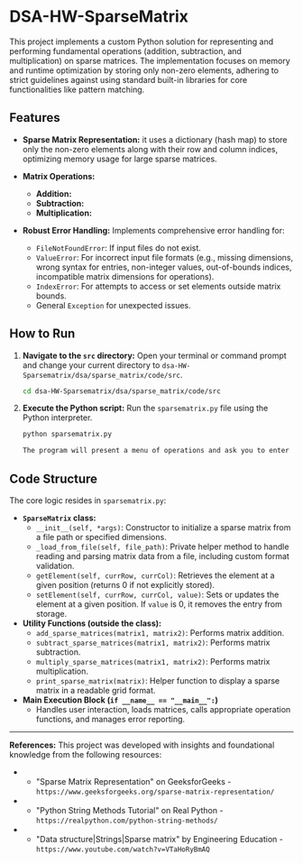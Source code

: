 # DSA-HW-SparseMatrix

This project implements a custom Python solution for representing and performing fundamental operations (addition, subtraction, and multiplication) on sparse matrices. The implementation focuses on memory and runtime optimization by storing only non-zero elements, adhering to strict guidelines against using standard built-in libraries for core functionalities like pattern matching.


## Features

* **Sparse Matrix Representation:** it uses a dictionary (hash map) to store only the non-zero elements along with their row and column indices, optimizing memory usage for large sparse matrices.

* **Matrix Operations:**
    * **Addition:** 
    * **Subtraction:** 
    * **Multiplication:** 


* **Robust Error Handling:** Implements comprehensive error handling for:
    * `FileNotFoundError`: If input files do not exist.
    * `ValueError`: For incorrect input file formats (e.g., missing dimensions, wrong syntax for entries, non-integer values, out-of-bounds indices, incompatible matrix dimensions for operations).
    * `IndexError`: For attempts to access or set elements outside matrix bounds.
    * General `Exception` for unexpected issues.



## How to Run

1.  **Navigate to the `src` directory:**
    Open your terminal or command prompt and change your current directory to `dsa-HW-Sparsematrix/dsa/sparse_matrix/code/src`.

    ```bash
    cd dsa-HW-Sparsematrix/dsa/sparse_matrix/code/src
    ```

2.  **Execute the Python script:**
    Run the `sparsematrix.py` file using the Python interpreter.

    ```bash
    python sparsematrix.py
    
    The program will present a menu of operations and ask you to enter the file paths for the two sparse matrices.


## Code Structure

The core logic resides in `sparsematrix.py`:

* **`SparseMatrix` class:**
    * `__init__(self, *args)`: Constructor to initialize a sparse matrix from a file path or specified dimensions.
    * `_load_from_file(self, file_path)`: Private helper method to handle reading and parsing matrix data from a file, including custom format validation.
    * `getElement(self, currRow, currCol)`: Retrieves the element at a given position (returns 0 if not explicitly stored).
    * `setElement(self, currRow, currCol, value)`: Sets or updates the element at a given position. If `value` is 0, it removes the entry from storage.
* **Utility Functions (outside the class):**
    * `add_sparse_matrices(matrix1, matrix2)`: Performs matrix addition.
    * `subtract_sparse_matrices(matrix1, matrix2)`: Performs matrix subtraction.
    * `multiply_sparse_matrices(matrix1, matrix2)`: Performs matrix multiplication.
    * `print_sparse_matrix(matrix)`: Helper function to display a sparse matrix in a readable grid format.
* **Main Execution Block (`if __name__ == "__main__":`)**
    * Handles user interaction, loads matrices, calls appropriate operation functions, and manages error reporting.


---
**References:** 
This project was developed with insights and foundational knowledge from the following resources:
- * "Sparse Matrix Representation" on GeeksforGeeks - `https://www.geeksforgeeks.org/sparse-matrix-representation/`
- * "Python String Methods Tutorial" on Real Python - `https://realpython.com/python-string-methods/`
- * "Data structure|Strings|Sparse matrix" by Engineering Education - `https://www.youtube.com/watch?v=VTaHoRyBmAQ`

```
